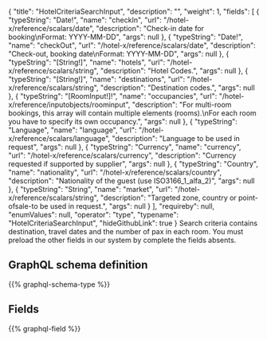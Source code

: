 {
  "title": "HotelCriteriaSearchInput",
  "description": "",
  "weight": 1,
  "fields": [
    {
      "typeString": "Date!",
      "name": "checkIn",
      "url": "/hotel-x/reference/scalars/date",
      "description": "Check-in date for booking\nFormat: YYYY-MM-DD",
      "args": null
    },
    {
      "typeString": "Date!",
      "name": "checkOut",
      "url": "/hotel-x/reference/scalars/date",
      "description": "Check-out, booking date\nFormat: YYYY-MM-DD",
      "args": null
    },
    {
      "typeString": "[String!]",
      "name": "hotels",
      "url": "/hotel-x/reference/scalars/string",
      "description": "Hotel Codes.",
      "args": null
    },
    {
      "typeString": "[String!]",
      "name": "destinations",
      "url": "/hotel-x/reference/scalars/string",
      "description": "Destination codes.",
      "args": null
    },
    {
      "typeString": "[RoomInput!]!",
      "name": "occupancies",
      "url": "/hotel-x/reference/inputobjects/roominput",
      "description": "For multi-room bookings, this array will contain multiple elements (rooms).\nFor each room you have to specify its own occupancy.",
      "args": null
    },
    {
      "typeString": "Language",
      "name": "language",
      "url": "/hotel-x/reference/scalars/language",
      "description": "Language to be used in request",
      "args": null
    },
    {
      "typeString": "Currency",
      "name": "currency",
      "url": "/hotel-x/reference/scalars/currency",
      "description": "Currency requested if supported by supplier",
      "args": null
    },
    {
      "typeString": "Country",
      "name": "nationality",
      "url": "/hotel-x/reference/scalars/country",
      "description": "Nationality of the guest (use ISO3166_1_alfa_2)",
      "args": null
    },
    {
      "typeString": "String",
      "name": "market",
      "url": "/hotel-x/reference/scalars/string",
      "description": "Targeted zone, country or point-ofsale-to be used in request.",
      "args": null
    }
  ],
  "requireby": null,
  "enumValues": null,
  "operator": "type",
  "typename": "HotelCriteriaSearchInput",
  "hideGithubLink": true
}
Search criteria contains destination, travel dates and the number of pax in each room.
You must preload the other fields in our system by complete the fields absents.
## GraphQL schema definition

{{% graphql-schema-type %}}

## Fields

{{% graphql-field %}}
